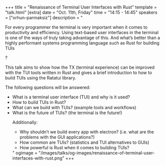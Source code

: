 +++
title = "Renaissance of Terminal User Interfaces with Rust"
template = "talk.html"
[extra]
  date = "Oct. 11th, Friday"
  time = "14:15 - 14:45"
  speakers = ["orhun-parmaksiz"]
  description = "<p>For every programmer the terminal is very important when it comes to productivity and efficiency. Using text-based user interfaces in the terminal is one of the ways of truly taking advantage of this. And what’s better than a highly performant systems programming language such as Rust for building TUIs</p>?<p>This talk aims to show how the TX (terminal experience) can be improved with the TUI tools written in Rust and gives a brief introduction to how to build TUIs using the Ratatui library.</p><p>The following questions will be answered:</p><ul><li>What is a terminal user interface (TUI) and why is it used?</li><li>How to build TUIs in Rust?</li><li>What can we build with TUIs? (example tools and workflows)</li><li>What is the future of TUIs? (the terminal is the future!)</li><p>Additionally:</p><ul><li>Why shouldn’t we build every app with electron? (i.e. what are the problems with the GUI applications?)</li><li>How common are TUIs? (statistics and TUI alternatives to GUIs)</li><li>How powerful is Rust when it comes to building TUIs?</li></ul>"
  ogimage = "/images/talks/og-images/renaissance-of-terminal-user-interfaces-with-rust.png"
+++
